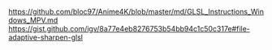 https://github.com/bloc97/Anime4K/blob/master/md/GLSL_Instructions_Windows_MPV.md
https://gist.github.com/igv/8a77e4eb8276753b54bb94c1c50c317e#file-adaptive-sharpen-glsl
